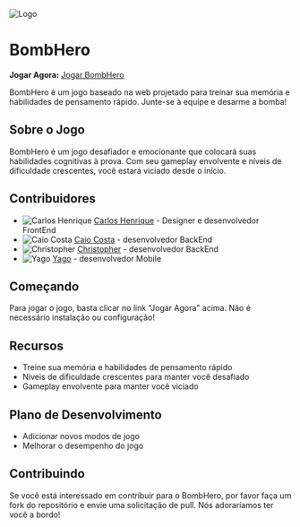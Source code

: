 ![Logo](https://i.ibb.co/5Wn3zgB/bombhero-banner.jpg)

# BombHero

**Jogar Agora:** [Jogar BombHero](https://bombhero.vercel.app/)

BombHero é um jogo baseado na web projetado para treinar sua memória e habilidades de pensamento rápido. Junte-se à equipe e desarme a bomba!

## Sobre o Jogo

BombHero é um jogo desafiador e emocionante que colocará suas habilidades cognitivas à prova. Com seu gameplay envolvente e níveis de dificuldade crescentes, você estará viciado desde o início.

## Contribuidores

* ![Carlos Henrique](https://avatars.githubusercontent.com/u/CarlosMattei?s=40) [Carlos Henrique](https://github.com/CarlosMattei) - Designer e desenvolvedor FrontEnd
* ![Caio Costa](https://avatars.githubusercontent.com/u/CaioCosta2JZ?s=40) [Caio Costa](https://github.com/CaioCosta2JZ) - desenvolvedor BackEnd
* ![Christopher](https://avatars.githubusercontent.com/u/Christopher1004?s=40) [Christopher](https://github.com/Christopher1004) - desenvolvedor BackEnd
* ![Yago](https://avatars.githubusercontent.com/u/yagozeppini?s=40) [Yago](https://github.com/yagozeppini) - desenvolvedor Mobile

## Começando

Para jogar o jogo, basta clicar no link "Jogar Agora" acima. Não é necessário instalação ou configuração!

## Recursos

* Treine sua memória e habilidades de pensamento rápido
* Níveis de dificuldade crescentes para manter você desafiado
* Gameplay envolvente para manter você viciado

## Plano de Desenvolvimento

* Adicionar novos modos de jogo
* Melhorar o desempenho do jogo

## Contribuindo

Se você está interessado em contribuir para o BombHero, por favor faça um fork do repositório e envie uma solicitação de pull. Nós adoraríamos ter você a bordo!